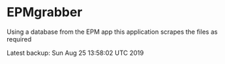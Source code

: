 # EPMgrabber
Using a database from the EPM app this application scrapes the files as required


Latest backup: Sun Aug 25 13:58:02 UTC 2019
